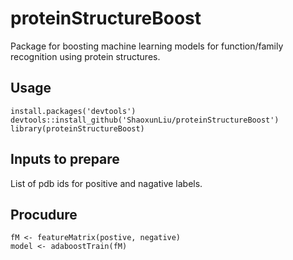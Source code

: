 # proteinStructureBoost
Package for boosting machine learning models for function/family recognition using protein structures. 

## Usage
```
install.packages('devtools') 
devtools::install_github('ShaoxunLiu/proteinStructureBoost') 
library(proteinStructureBoost) 
```

## Inputs to prepare
List of pdb ids for positive and nagative labels. 

## Procudure
```
fM <- featureMatrix(postive, negative) 
model <- adaboostTrain(fM)
```
